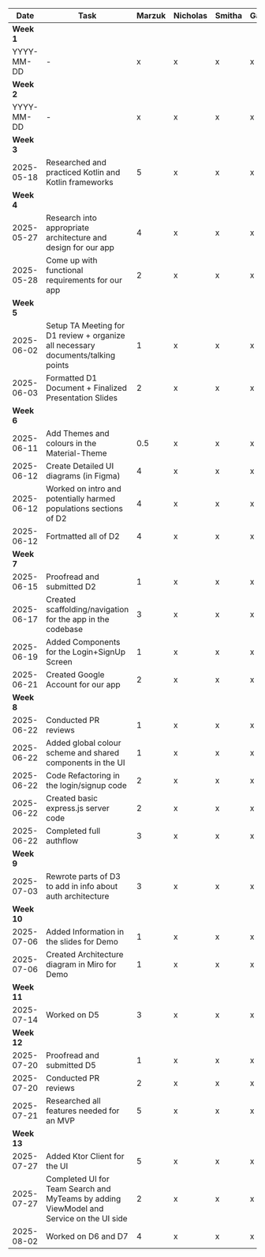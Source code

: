 | Date        | Task                                                                             | Marzuk | Nicholas | Smitha | Gabriel | Weizhen | George |
|-------------|----------------------------------------------------------------------------------|--------|----------|--------|---------|---------|--------|
| **Week 1**  |
| YYYY-MM-DD  | -                                                                                | x      | x        | x      | x       | x       | x      |
| **Week 2**  |
| YYYY-MM-DD  | -                                                                                | x      | x        | x      | x       | x       | x      |
| **Week 3**  |
| 2025-05-18  | Researched and practiced Kotlin and Kotlin frameworks                            | 5      | x        | x      | x       | x       | x      |
| **Week 4**  |
| 2025-05-27  | Research into appropriate architecture and design for our app                    | 4      | x        | x      | x       | x       | x      |
| 2025-05-28  | Come up with functional requirements for our app                                 | 2      | x        | x      | x       | x       | x      |
| **Week 5**  |
| 2025-06-02  | Setup TA Meeting for D1 review + organize all necessary documents/talking points | 1      | x        | x      | x       | x       | x      |
| 2025-06-03  | Formatted D1 Document + Finalized Presentation Slides                            | 2      | x        | x      | x       | x       | x      |
| **Week 6**  |
| 2025-06-11  | Add Themes and colours in the Material-Theme                                     | 0.5    | x        | x      | x       | x       | x      |
| 2025-06-12  | Create Detailed UI diagrams (in Figma)                                           | 4      | x        | x      | x       | x       | x      |
| 2025-06-12  | Worked on intro and potentially harmed populations sections of D2                | 4      | x        | x      | x       | x       | x      |
| 2025-06-12  | Fortmatted all of D2                                                             | 4      | x        | x      | x       | x       | x      |
| **Week 7**  |
| 2025-06-15  | Proofread and submitted D2                                                       | 1      | x        | x      | x       | x       | x      |
| 2025-06-17  | Created scaffolding/navigation for the app in the codebase                       | 3      | x        | x      | x       | x       | x      |
| 2025-06-19  | Added Components for the Login+SignUp Screen                                     | 1      | x        | x      | x       | x       | x      |
| 2025-06-21  | Created Google Account for our app                                               | 2      | x        | x      | x       | x       | x      |
| **Week 8**  |
| 2025-06-22  | Conducted PR reviews                                                             | 1      | x        | x      | x       | x       | x      |
| 2025-06-22  | Added global colour scheme and shared components in the UI                       | 1      | x        | x      | x       | x       | x      |
| 2025-06-22  | Code Refactoring in the login/signup code                                        | 2      | x        | x      | x       | x       | x      |
| 2025-06-22  | Created basic express.js server code                                             | 2      | x        | x      | x       | x       | x      |
| 2025-06-22  | Completed full authflow                                                          | 3      | x        | x      | x       | x       | x      |
| **Week 9**  |
| 2025-07-03  | Rewrote parts of D3 to add in info about auth architecture                       | 3      | x        | x      | x       | x       | x      |
| **Week 10** |
| 2025-07-06  | Added Information in the slides for Demo                                         | 1      | x        | x      | x       | x       | x      |
| 2025-07-06  | Created Architecture diagram in Miro for Demo                                    | 1      | x        | x      | x       | x       | x      |
| **Week 11** |
| 2025-07-14  | Worked on D5                                                                     | 3      | x        | x      | x       | x       | x      |
| **Week 12** |
| 2025-07-20  | Proofread and submitted D5                                                       | 1      | x        | x      | x       | x       | x      |
| 2025-07-20  | Conducted PR reviews                                                             | 2      | x        | x      | x       | x       | x      |
| 2025-07-21  | Researched all features needed for an MVP                                        | 5      | x        | x      | x       | x       | x      |
| **Week 13** |
| 2025-07-27  | Added Ktor Client for the UI                                                     | 5      | x        | x      | x       | x       | x      |
| 2025-07-27  | Completed UI for Team Search and MyTeams by adding ViewModel and Service on the UI side | 2      | x        | x      | x       | x       | x      |
| 2025-08-02  | Worked on D6 and D7                                                              | 4      | x        | x      | x       | x       | x      |
